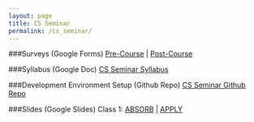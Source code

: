 ```yaml
---
layout: page
title: CS Seminar
permalink: /cs_seminar/
---
```


###Surveys (Google Forms)
<a href="https://docs.google.com/forms/d/1oiOVrVfHKTh0hsN6HfzZS2JwAKjWpWhN0dNG4Mhj_Qs/viewform" target="_blank">Pre-Course</a> | 
<a href="#" target="_blank">Post-Course</a> 

###Syllabus (Google Doc)
<a href="https://docs.google.com/document/d/1GIP3zDmVn3SpVdrwLWJTiRjcBN7qp0CvQL_StSw0qe4/edit?usp=sharing" target="_blank">CS Seminar Syllabus</a>

###Development Environment Setup (Github Repo)
<a href="https://github.com/austinjalexander/cs_seminar" target="_blank">CS Seminar Github Repo</a>

###Slides (Google Slides)
Class 1: 
<a href="https://docs.google.com/presentation/d/1X0TnuJwVWIecJ67fsk7a7aEvEXJbkQg1qoLtoiWygcA/pub?start=false&loop=false&delayms=3000" target="_blank">ABSORB</a> |
<a href="https://docs.google.com/presentation/d/1r8QpxlllRzSkh2Ncc5vjnuL6FRWScdFZYltGRT_3R78/pub?start=false&loop=false&delayms=3000" target="_blank">APPLY</a>

<!--
Class 2: 
<a href="https://docs.google.com/presentation/d/198Jttzbvqk-_sNFvXcNv5q529X4J_rcsFpozksF1Rec/pub?start=false&loop=false&delayms=3000" target="_blank">ABSORB</a> |
<a href="https://docs.google.com/presentation/d/1G-ObnxIYmp3iXYLJ6bimaND4T36jAa0z4KBx8DoRlIs/pub?start=false&loop=false&delayms=3000" target="_blank">APPLY</a>

Class 3: 
<a href="https://docs.google.com/presentation/d/1Ubhfu9NuqMHI-09qrFr3WhQM8QG4IDAJHxHBq1JvAtA/pub?start=false&loop=false&delayms=3000" target="_blank">ABSORB</a> |
<a href="https://docs.google.com/presentation/d/10DvKdKFs1q3Kz_uCb7_SfdJk8La7ZJQEALYatu27PZc/pub?start=false&loop=false&delayms=3000" target="_blank">APPLY</a>

Class 4: 
<a href="https://docs.google.com/presentation/d/10TZ3kK38zreXxQOQBrjfvdOWW3O35X2qvPneldn4jcg/pub?start=false&loop=false&delayms=3000" target="_blank">ABSORB</a> |
<a href="https://docs.google.com/presentation/d/1TcjDjWEYJb9x-TmRHd4LME45iNJxEJ8J5QszRDhchDE/pub?start=false&loop=false&delayms=3000" target="_blank">APPLY</a>

Class 5: 
<a href="https://docs.google.com/presentation/d/1YmlvR581jRlCqlL8fTyRHZZXKYNCBQw2r_40ksAaDM8/pub?start=false&loop=false&delayms=3000" target="_blank">ABSORB</a> |
<a href="https://docs.google.com/presentation/d/1-DAH3PUc3lwkk-GkzJR0_2erGMkrcUmmn7QZx8Ygbxc/pub?start=false&loop=false&delayms=3000" target="_blank">APPLY</a>
-->
